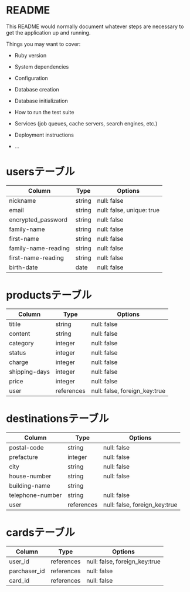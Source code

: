 # README

This README would normally document whatever steps are necessary to get the
application up and running.

Things you may want to cover:

* Ruby version

* System dependencies

* Configuration

* Database creation

* Database initialization

* How to run the test suite

* Services (job queues, cache servers, search engines, etc.)

* Deployment instructions

* ...

# usersテーブル
| Column              | Type        | Options                       |
| ------------------- | ----------- | ----------------------------- |
| nickname            | string      | null: false                   |
| email               | string      | null: false, unique: true     |
| encrypted_password  | string      | null: false                   |
| family-name         | string      | null: false                   |
| first-name          | string      | null: false                   |
| family-name-reading | string      | null: false                   |
| first-name-reading  | string      | null: false                   |
| birth-date          | date        | null: false                   |


# productsテーブル
| Column              | Type        | Options                       |
| ------------------- | ----------- | ----------------------------- |
| titile              | string      | null: false                   |
| content             | string      | null: false                   |
| category            | integer     | null: false                   |
| status              | integer     | null: false                   |
| charge              | integer     | null: false                   |
| shipping-days       | integer     | null: false                   |
| price               | integer     | null: false                   |
| user                | references  | null: false, foreign_key:true |


# destinationsテーブル
| Column              | Type        | Options                       |
| ------------------- | ----------- | ----------------------------- |
| postal-code         | string      | null: false                   |
| prefacture          | integer     | null: false                   |
| city                | string      | null: false                   |
| house-number        | string      | null: false                   |
| building-name       | string      |                               |
| telephone-number    | string      | null: false                   |
| user                | references  | null: false, foreign_key:true |

# cardsテーブル
| Column              | Type        | Options                       |
| ------------------- | ----------- | ----------------------------- |
| user_id             | references  | null: false, foreign_key:true |
| parchaser_id        | references  | null: false                   |
| card_id             | references  | null: false                   |